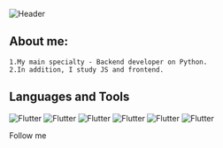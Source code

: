 ![Header](https://github.com/Vladimir-Strelec/vladimir-strelec/blob/main/assets/HeaderBG-1-1.gif)

## About me: 
    1.My main specialty - Backend developer on Python.
    2.In addition, I study JS and frontend.

## Languages and Tools
![Flutter](https://img.shields.io/badge/-Python-<COLOR>?style=for-the-badge&logo=python)
![Flutter](https://img.shields.io/badge/-JS-<COLOR>?style=for-the-badge&logo=javascript)
![Flutter](https://img.shields.io/badge/-Django-<COLOR>?style=for-the-badge&logo=django&logoColor=66ccff)
![Flutter](https://img.shields.io/badge/-Docker-<COLOR>?style=for-the-badge&logo=docker)
![Flutter](https://img.shields.io/badge/-Sqlite-<COLOR>?style=for-the-badge&logo=sqlite&logoColor=165cff)
![Flutter](https://img.shields.io/badge/-SQL-<COLOR>?style=for-the-badge&logo=mysql)

Follow me